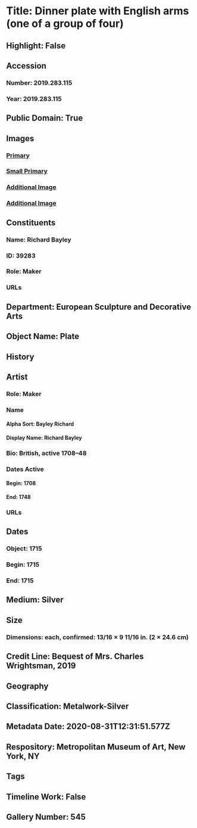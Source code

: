 # Title: Dinner plate with English arms (one of a group of four)
## Highlight: False
## Accession
### Number: 2019.283.115
### Year: 2019.283.115
## Public Domain: True
## Images
### [Primary](https://images.metmuseum.org/CRDImages/es/original/DP-19402-043.jpg)
### [Small Primary](https://images.metmuseum.org/CRDImages/es/web-large/DP-19402-043.jpg)
### [Additional Image](https://images.metmuseum.org/CRDImages/es/original/DP-19402-044.jpg)
### [Additional Image](https://images.metmuseum.org/CRDImages/es/original/DP-19402-102.jpg)
## Constituents
### Name: Richard Bayley
### ID: 39283
### Role: Maker
### URLs
## Department: European Sculpture and Decorative Arts
## Object Name: Plate
## History
## Artist
### Role: Maker
### Name
#### Alpha Sort: Bayley Richard
#### Display Name: Richard Bayley
### Bio: British, active 1708–48
### Dates Active
#### Begin: 1708
#### End: 1748
### URLs
## Dates
### Object: 1715
### Begin: 1715
### End: 1715
## Medium: Silver
## Size
### Dimensions: each, confirmed: 13/16 × 9 11/16 in. (2 × 24.6 cm)
## Credit Line: Bequest of Mrs. Charles Wrightsman, 2019
## Geography
## Classification: Metalwork-Silver
## Metadata Date: 2020-08-31T12:31:51.577Z
## Respository: Metropolitan Museum of Art, New York, NY
## Tags
## Timeline Work: False
## Gallery Number: 545